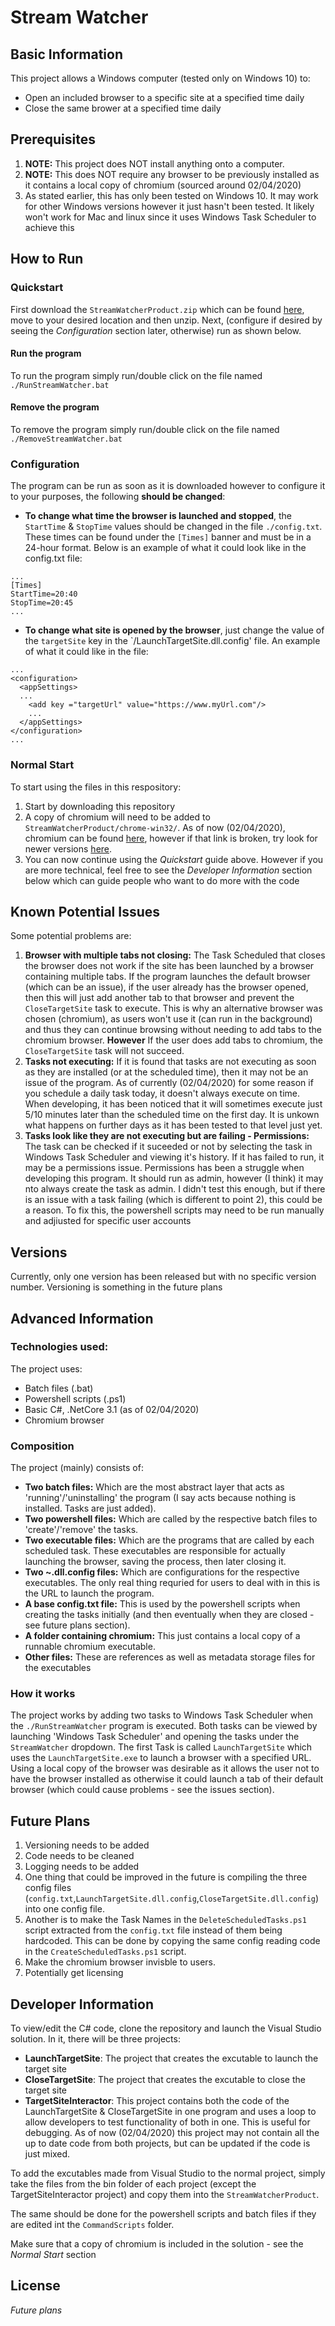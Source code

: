 # Stream Watcher
## Basic Information
This project allows a Windows computer (tested only on Windows 10) to:
- Open an included browser to a specific site at a specified time daily
- Close the same brower at a specified time daily


## Prerequisites

1. **NOTE:** This project does NOT install anything onto a computer.
2. **NOTE:** This does NOT require any browser to be previously installed as it contains a local copy of chromium (sourced around 02/04/2020)
3. As stated earlier, this has only been tested on Windows 10. It may work for other Windows versions however it just hasn't been tested. It likely won't work for Mac and linux since it uses Windows Task Scheduler to achieve this

## How to Run
### Quickstart
First download the `StreamWatcherProduct.zip` which can be found [here](https://drive.google.com/drive/folders/1ETs3-628MX0-BNXk51u9sGjbR1vwzpHt?usp=sharing), move to your desired location and then unzip. Next, (configure if desired by seeing the *Configuration* section later, otherwise) run as shown below.

#### Run the program

To run the program simply run/double click on the file named `./RunStreamWatcher.bat`

#### Remove the program

To remove the program simply run/double click on the file named `./RemoveStreamWatcher.bat`

### Configuration
The program can be run as soon as it is downloaded  however to configure it to your purposes, the following **should be changed**:
- **To change what time the browser is launched and stopped**, the `StartTime` & `StopTime` values should be changed in the file `./config.txt`. These times can be found under the `[Times]` banner and must be in a 24-hour format. Below is an example of what it could look like in the config.txt file:

```
...
[Times]
StartTime=20:40
StopTime=20:45
...
```
- **To change what site is opened by the browser**, just change the value of the `targetSite` key in the `/LaunchTargetSite.dll.config' file. An example of what it could like in the file:
```
...
<configuration>
  <appSettings>
  ...
    <add key ="targetUrl" value="https://www.myUrl.com"/>
    ...
  </appSettings>
</configuration>
...
```
### Normal Start
To start using the files in this respository:
1. Start by downloading this repository
2. A copy of chromium will need to be added to `StreamWatcherProduct/chrome-win32/`. As of now (02/04/2020), chromium can be found [here](https://www.googleapis.com/download/storage/v1/b/chromium-browser-continuous/o/Win_x64%2F381909%2Fchrome-win32.zip?generation=1458311015992000&alt=media), however if that link is broken, try look for newer versions [here](http://commondatastorage.googleapis.com/chromium-browser-continuous/index.html). 
3. You can now continue using the *Quickstart* guide above. However if you are more technical, feel free to see the *Developer Information* section below which can guide people who want to do more with the code

## Known Potential Issues
Some potential problems are:
1. **Browser with multiple tabs not closing:** The Task Scheduled that closes the browser does not work if the site has been launched by a browser containing multiple tabs. If the program launches the default browser (which can be an issue), if the user already has the browser opened, then this will just add another tab to that browser and prevent the `CloseTargetSite` task to execute. This is why an alternative browser was chosen (chromium), as users won't use it (can run in the background) and thus they can continue browsing without needing to add tabs to the chromium browser. **However** If the user does add tabs to chromium, the `CloseTargetSite` task will not succeed.
2. **Tasks not executing:** If it is found that tasks are not executing as soon as they are installed (or at the scheduled time), then it may not be an issue of the program. As of currently (02/04/2020) for some reason if you schedule a daily task today, it doesn't always execute on time. When developing, it has been noticed that it will sometimes execute just 5/10 minutes later than the scheduled time on the first day. It is unkown what happens on further days as it has been tested to that level just yet. 
3. **Tasks look like they are not executing but are failing - Permissions:** The task can be checked if it suceeded or not by selecting the task in Windows Task Scheduler and viewing it's history. If it has failed to run, it may be a permissions issue. Permissions has been a struggle when developing this program. It should run as admin, however (I think) it may nto always create the task as admin. I didn't test this enough, but if there is an issue with a task failing (which is different to point 2), this could be a reason. To fix this, the powershell scripts may need to be run manually and adjiusted for specific user accounts

## Versions
Currently, only one version has been released but with no specific version number. Versioning is something in the future plans

## Advanced Information
### Technologies used:
The project uses:
- Batch files (.bat)
- Powershell scripts (.ps1)
- Basic C#, .NetCore 3.1 (as of 02/04/2020)
- Chromium browser

### Composition
The project (mainly) consists of:
- **Two batch files:** Which are the most abstract layer that acts as 'running'/'uninstalling' the program (I say acts because nothing is installed. Tasks are just added).
- **Two powershell files:** Which are called by the respective batch files to 'create'/'remove' the tasks.
- **Two executable files:** Which are the programs that are called by each scheduled task. These executables are responsible for actually launching the browser, saving the process, then later closing it.
- **Two ~.dll.config files:** Which are configurations for the respective executables. The only real thing requried for users to deal with in this is the URL to launch the program. 
- **A base config.txt file:** This is used by the powershell scripts when creating the tasks initially (and then eventually when they are closed - see future plans section).
- **A folder containing chromium:** This just contains a local copy of a runnable chromium executable. 
- **Other files:** These are references as well as metadata storage files for the executables

### How it works
The project works by adding two tasks to Windows Task Scheduler when the `./RunStreamWatcher` program is executed. Both tasks can be viewed by launching 'Windows Task Scheduler' and opening the tasks under the `StreamWatcher` dropdown. The first Task is called `LaunchTargetSite` which uses the `LaunchTargetSite.exe` to launch a browser with a specified URL. Using a local copy of the browser was desirable as it allows the user not to have the browser installed as otherwise it could launch a tab of their default browser (which could cause problems - see the issues section).


## Future Plans
1. Versioning needs to be added
2. Code needs to be cleaned
3. Logging needs to be added
4. One thing that could be improved in the future is compiling the three config files (`config.txt`,`LaunchTargetSite.dll.config`,`CloseTargetSite.dll.config`) into one config file.
5. Another is to make the Task Names in the `DeleteScheduledTasks.ps1` script extracted from the `config.txt` file instead of them being hardcoded. This can be done by copying the same config reading code in the `CreateScheduledTasks.ps1` script.
6. Make the chromium browser invisble to users.
7. Potentially get licensing

## Developer Information
To view/edit the C# code, clone the repository and launch the Visual Studio solution. In it, there will be three projects:
- **LaunchTargetSite**: The project that creates the excutable to launch the target site 
- **CloseTargetSite**: The project that creates the excutable to close the target site 
- **TargetSiteInteractor**: This project contains both the code of the LaunchTargetSite & CloseTargetSite in one program and uses a loop to allow developers to test functionality of both in one. This is useful for debugging. As of now (02/04/2020) this project may not contain all the up to date code from both projects, but can be updated if the code is just mixed.

To add the excutables made from Visual Studio to the normal project, simply take the files from the bin folder of each project (except the TargetSiteInteractor project) and copy them into the `StreamWatcherProduct`.

The same should be done for the powershell scripts and batch files if they are edited int the `CommandScripts` folder.

Make sure that a copy of chromium is included in the solution - see the *Normal Start* section
## License
*Future plans*
<!-- Licensed under the [Creative Commons Zero](http://creativecommons.org/publicdomain/zero/1.0/) making it [public domain](https://en.wikipedia.org/wiki/Public_domain) so you can do whatever you wish with it without worry (you can even remove this notice!)
<br/>Copyright &copy; 2011+ [Benjamin Lupton](http://balupton.com) -->